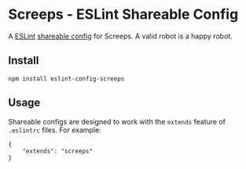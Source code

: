 # Screeps - ESLint Shareable Config

A [ESLint](eslint) [shareable config](shareable-configs) for Screeps. A valid
robot is a happy robot.

## Install

```
npm install eslint-config-screeps
```

## Usage

Shareable configs are designed to work with the `extends` feature of `.eslintrc`
files. For example:

```
{
    "extends": "screeps"
}
```

[screeps]: https://screeps.com/
[eslint]: http://eslint.org/
[shareable-configs]:http://eslint.org/docs/developer-guide/shareable-configs
